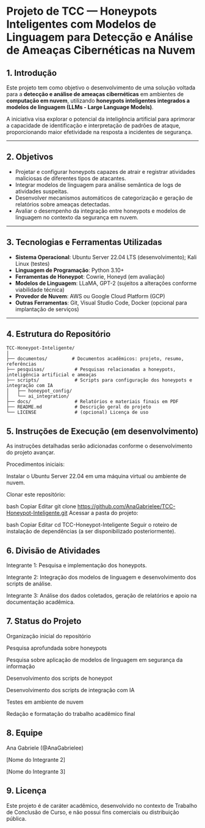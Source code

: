 # Projeto de TCC — Honeypots Inteligentes com Modelos de Linguagem para Detecção e Análise de Ameaças Cibernéticas na Nuvem

## 1. Introdução

Este projeto tem como objetivo o desenvolvimento de uma solução voltada para a **detecção e análise de ameaças cibernéticas** em ambientes de **computação em nuvem**, utilizando **honeypots inteligentes integrados a modelos de linguagem (LLMs - Large Language Models)**.

A iniciativa visa explorar o potencial da inteligência artificial para aprimorar a capacidade de identificação e interpretação de padrões de ataque, proporcionando maior efetividade na resposta a incidentes de segurança.

---

## 2. Objetivos

- Projetar e configurar honeypots capazes de atrair e registrar atividades maliciosas de diferentes tipos de atacantes.
- Integrar modelos de linguagem para análise semântica de logs de atividades suspeitas.
- Desenvolver mecanismos automáticos de categorização e geração de relatórios sobre ameaças detectadas.
- Avaliar o desempenho da integração entre honeypots e modelos de linguagem no contexto da segurança em nuvem.

---

## 3. Tecnologias e Ferramentas Utilizadas

- **Sistema Operacional**: Ubuntu Server 22.04 LTS (desenvolvimento); Kali Linux (testes)
- **Linguagem de Programação**: Python 3.10+
- **Ferramentas de Honeypot**: Cowrie, Honeyd (em avaliação)
- **Modelos de Linguagem**: LLaMA, GPT-2 (sujeitos a alterações conforme viabilidade técnica)
- **Provedor de Nuvem**: AWS ou Google Cloud Platform (GCP)
- **Outras Ferramentas**: Git, Visual Studio Code, Docker (opcional para implantação de serviços)

---

## 4. Estrutura do Repositório

```plaintext
TCC-Honeypot-Inteligente/
│
├── documentos/         # Documentos acadêmicos: projeto, resumo, referências
├── pesquisas/           # Pesquisas relacionadas a honeypots, inteligência artificial e ameaças
├── scripts/             # Scripts para configuração dos honeypots e integração com IA
│   ├── honeypot_config/
│   └── ai_integration/
├── docs/                # Relatórios e materiais finais em PDF
├── README.md            # Descrição geral do projeto
└── LICENSE              # (opcional) Licença de uso
```

## 5. Instruções de Execução (em desenvolvimento)
As instruções detalhadas serão adicionadas conforme o desenvolvimento do projeto avançar.

Procedimentos iniciais:

Instalar o Ubuntu Server 22.04 em uma máquina virtual ou ambiente de nuvem.

Clonar este repositório:

bash
Copiar
Editar
git clone https://github.com/AnaGabrielee/TCC-Honeypot-Inteligente.git
Acessar a pasta do projeto:

bash
Copiar
Editar
cd TCC-Honeypot-Inteligente
Seguir o roteiro de instalação de dependências (a ser disponibilizado posteriormente).

## 6. Divisão de Atividades
Integrante 1: Pesquisa e implementação dos honeypots.

Integrante 2: Integração dos modelos de linguagem e desenvolvimento dos scripts de análise.

Integrante 3: Análise dos dados coletados, geração de relatórios e apoio na documentação acadêmica.

## 7. Status do Projeto
 Organização inicial do repositório

 Pesquisa aprofundada sobre honeypots

 Pesquisa sobre aplicação de modelos de linguagem em segurança da informação

 Desenvolvimento dos scripts de honeypot

 Desenvolvimento dos scripts de integração com IA

 Testes em ambiente de nuvem

 Redação e formatação do trabalho acadêmico final

## 8. Equipe
Ana Gabriele (@AnaGabrielee)

[Nome do Integrante 2]

[Nome do Integrante 3]

## 9. Licença
Este projeto é de caráter acadêmico, desenvolvido no contexto de Trabalho de Conclusão de Curso, e não possui fins comerciais ou distribuição pública.

